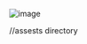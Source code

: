 ![image](https://user-images.githubusercontent.com/45897168/162568130-ed3e209b-bb91-4514-a408-f83e28c73a29.png)

//assests directory 
